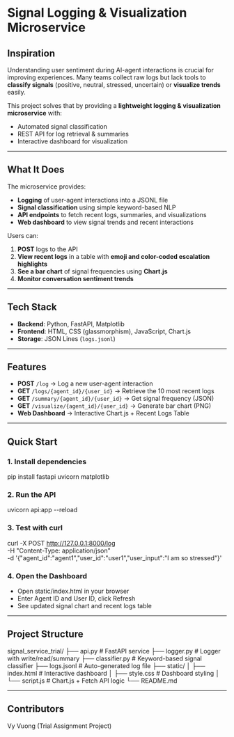 # Signal Logging & Visualization Microservice

## Inspiration
Understanding user sentiment during AI-agent interactions is crucial for improving experiences. Many teams collect raw logs but lack tools to **classify signals** (positive, neutral, stressed, uncertain) or **visualize trends** easily.  

This project solves that by providing a **lightweight logging & visualization microservice** with:  
- Automated signal classification  
- REST API for log retrieval & summaries  
- Interactive dashboard for visualization

---

## What It Does
The microservice provides:  
- **Logging** of user-agent interactions into a JSONL file  
- **Signal classification** using simple keyword-based NLP  
- **API endpoints** to fetch recent logs, summaries, and visualizations  
- **Web dashboard** to view signal trends and recent interactions  

Users can:  
1. **POST** logs to the API  
2. **View recent logs** in a table with **emoji and color-coded escalation highlights**  
3. **See a bar chart** of signal frequencies using **Chart.js**  
4. **Monitor conversation sentiment trends**


---

## Tech Stack
- **Backend**: Python, FastAPI, Matplotlib  
- **Frontend**: HTML, CSS (glassmorphism), JavaScript, Chart.js  
- **Storage**: JSON Lines (`logs.jsonl`)  

---

## Features
- **POST** `/log` → Log a new user-agent interaction  
- **GET** `/logs/{agent_id}/{user_id}` → Retrieve the 10 most recent logs  
- **GET** `/summary/{agent_id}/{user_id}` → Get signal frequency (JSON)  
- **GET** `/visualize/{agent_id}/{user_id}` → Generate bar chart (PNG)  
- **Web Dashboard** → Interactive Chart.js + Recent Logs Table

---

## Quick Start

### 1. Install dependencies
pip install fastapi uvicorn matplotlib

### 2. Run the API
uvicorn api:app --reload

### 3.  Test with curl
curl -X POST http://127.0.0.1:8000/log \
-H "Content-Type: application/json" \
-d '{"agent_id":"agent1","user_id":"user1","user_input":"I am so stressed"}'

### 4. Open the Dashboard
- Open static/index.html in your browser
- Enter Agent ID and User ID, click Refresh
- See updated signal chart and recent logs table

---

## Project Structure

signal_service_trial/
├── api.py           # FastAPI service
├── logger.py        # Logger with write/read/summary
├── classifier.py    # Keyword-based signal classifier
├── logs.jsonl       # Auto-generated log file
├── static/
│   ├── index.html   # Interactive dashboard
│   ├── style.css    # Dashboard styling
│   └── script.js    # Chart.js + Fetch API logic
└── README.md

---

## Contributors
Vy Vuong (Trial Assignment Project)